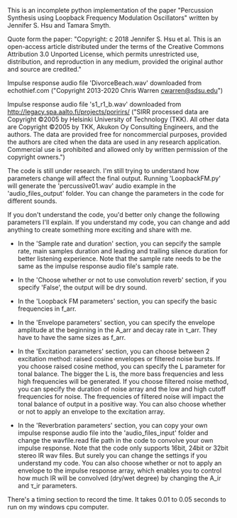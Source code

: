This is an incomplete python implementation of the paper "Percussion Synthesis using Loopback Frequency Modulation Oscillators" written by Jennifer S. Hsu and Tamara Smyth.

Quote form the paper:
"Copyright: c 2018 Jennifer S. Hsu et al. This is an open-access article distributed under the terms of the Creative Commons Attribution 3.0 Unported License, which permits unrestricted use, distribution, and reproduction in any medium, provided the original author and source are credited."

Impulse response audio file 'DivorceBeach.wav' downloaded from echothief.com ("Copyright 2013-2020 Chris Warren cwarren@sdsu.edu") 

Impulse response audio file 's1_r1_b.wav' downloaded from http://legacy.spa.aalto.fi/projects/poririrs/ ("SIRR processed data are Copyright ©2005 by Helsinki University of Technology (TKK). All other data are Copyright ©2005 by TKK, Akukon Oy Consulting Engineers, and the authors. The data are provided free for noncommercial purposes, provided the authors are cited when the data are used in any research application. Commercial use is prohibited and allowed only by written permission of the copyright owners.")

The code is still under research. I'm still trying to understand how parameters change will affect the final output. Running 'LoopbackFM.py' will generate the 'percussive01.wav' audio example in the 'audio_files_output' folder. You can change the parameters in the code for different sounds. 

If you don't understand the code, you'd better only change the following parameters I'll explain. If you understand my code, you can change and add anything to create something more exciting and share with me.

- In the 'Sample rate and duration' section, you can sepcify the sample rate, main samples duration and leading and trailing silence duration for better listening experience. Note that the sample rate needs to be the same as the impulse response audio file's sample rate.

- In the 'Choose whether or not to use convolution reverb' section, if you specify 'False', the output will be dry sound.

- In the 'Loopback FM parameters' section, you can specify the basic frequencies in f_arr.

- In the 'Envelope parameters' section, you can specify the envelope amplitude at the beginning in the A_arr and decay rate in τ_arr. They have to have the same sizes as f_arr.

- In the 'Excitation parameters' section, you can choose between 2 excitation method: raised cosine envelopes or filtered noise bursts. If you choose raised cosine method, you can specify the L parameter for tonal balance. The bigger the L is, the more bass frequencies and less high frequencies will be generated. If you choose filtered noise method, you can specify the duration of noise array and the low and high cutoff frequencies for noise. The frequencies of filtered noise will impact the tonal balance of output in a positive way. You can also choose whether or not to apply an envelope to the excitation array.

- In the 'Reverbration parameters' section, you can copy your own impulse response audio file into the 'audio_files_input' folder and change the wavfile.read file path in the code to convolve your own impulse response. Note that the code only supports 16bit, 24bit or 32bit stereo IR wav files. But surely you can change the settings if you understand my code. You can also choose whether or not to apply an envelope to the impulse response array, which enables you to control how much IR will be convolved (dry/wet degree) by changing the A_ir and τ_ir parameters.

There's a timing section to record the time. It takes 0.01 to 0.05 seconds to run on my windows cpu computer.
